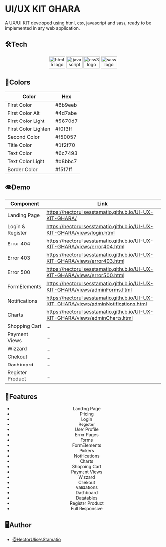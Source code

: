 
# UI/UX KIT GHARA

A UX/UI KIT developed using html, css, javascript and sass, ready to be implemented in any web application.


## 🛠Tech

<div align="center">
   <img src="https://cdn.jsdelivr.net/gh/devicons/devicon/icons/html5/html5-original.svg" height="40" width="52" alt="html5 logo"  />
  <img src="https://cdn.jsdelivr.net/gh/devicons/devicon/icons/javascript/javascript-original.svg" height="40" width="52" alt="javascript logo"  />
  <img src="https://cdn.jsdelivr.net/gh/devicons/devicon/icons/css3/css3-original.svg" height="40" width="52" alt="css3 logo"  />
   <img src="https://cdn.jsdelivr.net/gh/devicons/devicon/icons/sass/sass-original.svg" height="40" width="52" alt="sass logo"  />
</div>

## 🎨Colors
<div align="center">

| Color             | Hex                                                                |
| ----------------- | ------------------------------------------------------------------ |
| First Color |  #6b9eeb |
| First Color Alt |  #4d7abe |
| First Color Light |  #5670d7 |
| First Color Lighten|  #f0f3ff |
| Second Color|  #f50057 |
| Title Color |  #1f2f70 |
| Text Color  |  #6c7493 |
| Text Color Light|  #b8bbc7 |
| Border Color |  #f5f7ff |

</div>

## 👁️Demo

<div align="center">
   
| Component         | Link                                                                |
| ----------------- | ------------------------------------------------------------------ |
|  Landing Page | https://hectorulisesstamatio.github.io/UI-UX-KIT-GHARA/|
 |  Login & Register | https://hectorulisesstamatio.github.io/UI-UX-KIT-GHARA/views/login.html|
 |  Error 404 | https://hectorulisesstamatio.github.io/UI-UX-KIT-GHARA/views/error404.html |
 |  Error 403 | https://hectorulisesstamatio.github.io/UI-UX-KIT-GHARA/views/error403.html |
 |  Error 500 | https://hectorulisesstamatio.github.io/UI-UX-KIT-GHARA/views/error500.html |
 |  FormElements | https://hectorulisesstamatio.github.io/UI-UX-KIT-GHARA/views/adminForms.html |
 |  Notifications | https://hectorulisesstamatio.github.io/UI-UX-KIT-GHARA/views/adminNotifications.html |
 |  Charts | https://hectorulisesstamatio.github.io/UI-UX-KIT-GHARA/views/adminCharts.html |
 |  Shopping Cart | ... |
 |  Payment Views | ... |
 |  Wizzard | ...|
 |  Chekout | ...|
 |  Dashboard |...|
 |  Register Product |...|
</div>

## 🧰Features

<div align="center">

 -  Landing Page
 -  Pricing
 -  Login
 -  Register
 -  User Profile
 -  Error Pages
 -  Forms
 -  FormElements
 -  Pickers
 -  Notifications
 -  Charts
 -  Shopping Cart
 -  Payment Views
 -  Wizzard
 -  Chekout
 -  Validations
 -  Dashboard
 -  Datatables
 -  Register Product
 -  Full Responsive
</div>


## 🖥️Author

- [@HectorUlisesStamatio](https://www.github.com/HectorUlisesStamatio)


